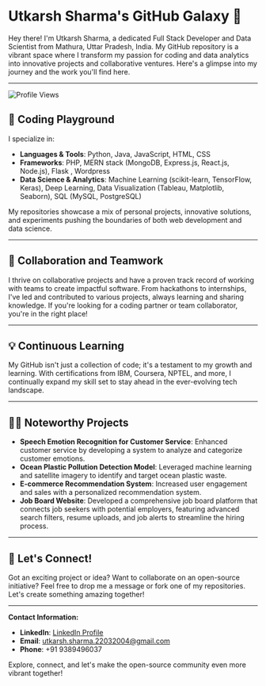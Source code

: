 # Utkarsh Sharma's GitHub Galaxy 🌌

Hey there! I'm Utkarsh Sharma, a dedicated Full Stack Developer and Data Scientist from Mathura, Uttar Pradesh, India. My GitHub repository is a vibrant space where I transform my passion for coding and data analytics into innovative projects and collaborative ventures. Here's a glimpse into my journey and the work you'll find here.

---
![Profile Views](https://komarev.com/ghpvc/?username=your-github-username&color=brightgreen)
## 🚀 Coding Playground
I specialize in:
- **Languages & Tools**: Python, Java, JavaScript, HTML, CSS
- **Frameworks**: PHP, MERN stack (MongoDB, Express.js, React.js, Node.js), Flask , Wordpress
- **Data Science & Analytics**: Machine Learning (scikit-learn, TensorFlow, Keras), Deep Learning, Data Visualization (Tableau, Matplotlib, Seaborn), SQL (MySQL, PostgreSQL)

My repositories showcase a mix of personal projects, innovative solutions, and experiments pushing the boundaries of both web development and data science.

---

## 🧩 Collaboration and Teamwork
I thrive on collaborative projects and have a proven track record of working with teams to create impactful software. From hackathons to internships, I've led and contributed to various projects, always learning and sharing knowledge. If you're looking for a coding partner or team collaborator, you're in the right place!

---

## 💡 Continuous Learning
My GitHub isn't just a collection of code; it's a testament to my growth and learning. With certifications from IBM, Coursera, NPTEL, and more, I continually expand my skill set to stay ahead in the ever-evolving tech landscape.

---

## 👩‍💻 Noteworthy Projects
- **Speech Emotion Recognition for Customer Service**: Enhanced customer service by developing a system to analyze and categorize customer emotions.
- **Ocean Plastic Pollution Detection Model**: Leveraged machine learning and satellite imagery to identify and target ocean plastic waste.
- **E-commerce Recommendation System**: Increased user engagement and sales with a personalized recommendation system.
- **Job Board Website**: Developed a comprehensive job board platform that connects job seekers with potential employers, featuring advanced search filters, resume uploads, and job alerts to streamline the hiring process.
---

## 🌟 Let's Connect!
Got an exciting project or idea? Want to collaborate on an open-source initiative? Feel free to drop me a message or fork one of my repositories. Let's create something amazing together!

---

**Contact Information:**
- **LinkedIn**: [LinkedIn Profile](#)
- **Email**: utkarsh.sharma.22032004@gmail.com
- **Phone**: +91 9389496037

Explore, connect, and let's make the open-source community even more vibrant together!

<!--
**uspandit/uspandit** is a ✨ _special_ ✨ repository because its `README.md` (this file) appears on your GitHub profile.

Here are some ideas to get you started:

- 🔭 I’m currently working on ...
- 🌱 I’m currently learning ...
- 👯 I’m looking to collaborate on ...
- 🤔 I’m looking for help with ...
- 💬 Ask me about ...
- 📫 How to reach me: ...
- 😄 Pronouns: ...
- ⚡ Fun fact: ...
-->
